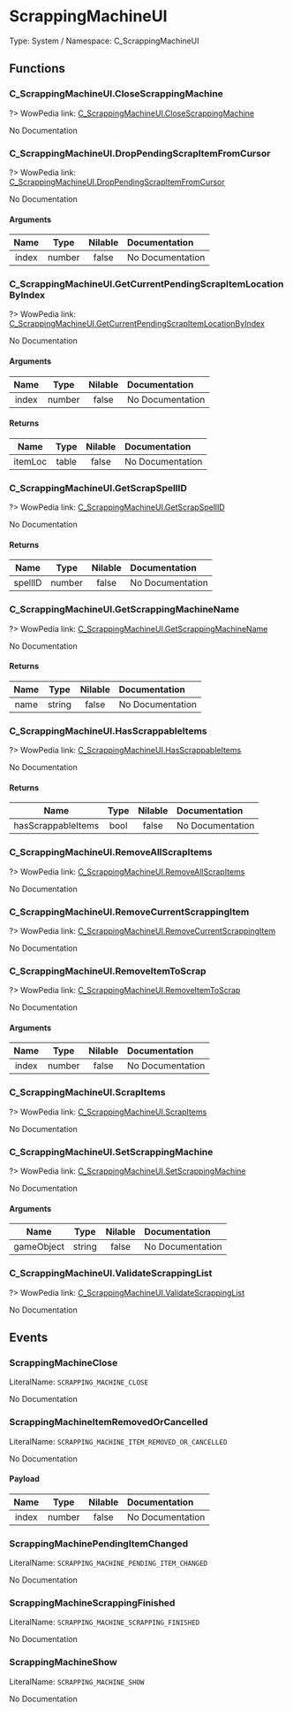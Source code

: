 # ScrappingMachineUI

Type: System / Namespace: C_ScrappingMachineUI

## Functions

### C_ScrappingMachineUI.CloseScrappingMachine
?> WowPedia link: [C_ScrappingMachineUI.CloseScrappingMachine](https://wow.gamepedia.com/API_C_ScrappingMachineUI.CloseScrappingMachine)

No Documentation

### C_ScrappingMachineUI.DropPendingScrapItemFromCursor
?> WowPedia link: [C_ScrappingMachineUI.DropPendingScrapItemFromCursor](https://wow.gamepedia.com/API_C_ScrappingMachineUI.DropPendingScrapItemFromCursor)

No Documentation

#### Arguments
|Name|Type|Nilable|Documentation|
|:---:|:---:|:---:|:---|
|index|number|false|No Documentation|
### C_ScrappingMachineUI.GetCurrentPendingScrapItemLocationByIndex
?> WowPedia link: [C_ScrappingMachineUI.GetCurrentPendingScrapItemLocationByIndex](https://wow.gamepedia.com/API_C_ScrappingMachineUI.GetCurrentPendingScrapItemLocationByIndex)

No Documentation

#### Arguments
|Name|Type|Nilable|Documentation|
|:---:|:---:|:---:|:---|
|index|number|false|No Documentation|
#### Returns
|Name|Type|Nilable|Documentation|
|:---:|:---:|:---:|:---|
|itemLoc|table|false|No Documentation|
### C_ScrappingMachineUI.GetScrapSpellID
?> WowPedia link: [C_ScrappingMachineUI.GetScrapSpellID](https://wow.gamepedia.com/API_C_ScrappingMachineUI.GetScrapSpellID)

No Documentation

#### Returns
|Name|Type|Nilable|Documentation|
|:---:|:---:|:---:|:---|
|spellID|number|false|No Documentation|
### C_ScrappingMachineUI.GetScrappingMachineName
?> WowPedia link: [C_ScrappingMachineUI.GetScrappingMachineName](https://wow.gamepedia.com/API_C_ScrappingMachineUI.GetScrappingMachineName)

No Documentation

#### Returns
|Name|Type|Nilable|Documentation|
|:---:|:---:|:---:|:---|
|name|string|false|No Documentation|
### C_ScrappingMachineUI.HasScrappableItems
?> WowPedia link: [C_ScrappingMachineUI.HasScrappableItems](https://wow.gamepedia.com/API_C_ScrappingMachineUI.HasScrappableItems)

No Documentation

#### Returns
|Name|Type|Nilable|Documentation|
|:---:|:---:|:---:|:---|
|hasScrappableItems|bool|false|No Documentation|
### C_ScrappingMachineUI.RemoveAllScrapItems
?> WowPedia link: [C_ScrappingMachineUI.RemoveAllScrapItems](https://wow.gamepedia.com/API_C_ScrappingMachineUI.RemoveAllScrapItems)

No Documentation

### C_ScrappingMachineUI.RemoveCurrentScrappingItem
?> WowPedia link: [C_ScrappingMachineUI.RemoveCurrentScrappingItem](https://wow.gamepedia.com/API_C_ScrappingMachineUI.RemoveCurrentScrappingItem)

No Documentation

### C_ScrappingMachineUI.RemoveItemToScrap
?> WowPedia link: [C_ScrappingMachineUI.RemoveItemToScrap](https://wow.gamepedia.com/API_C_ScrappingMachineUI.RemoveItemToScrap)

No Documentation

#### Arguments
|Name|Type|Nilable|Documentation|
|:---:|:---:|:---:|:---|
|index|number|false|No Documentation|
### C_ScrappingMachineUI.ScrapItems
?> WowPedia link: [C_ScrappingMachineUI.ScrapItems](https://wow.gamepedia.com/API_C_ScrappingMachineUI.ScrapItems)

No Documentation

### C_ScrappingMachineUI.SetScrappingMachine
?> WowPedia link: [C_ScrappingMachineUI.SetScrappingMachine](https://wow.gamepedia.com/API_C_ScrappingMachineUI.SetScrappingMachine)

No Documentation

#### Arguments
|Name|Type|Nilable|Documentation|
|:---:|:---:|:---:|:---|
|gameObject|string|false|No Documentation|
### C_ScrappingMachineUI.ValidateScrappingList
?> WowPedia link: [C_ScrappingMachineUI.ValidateScrappingList](https://wow.gamepedia.com/API_C_ScrappingMachineUI.ValidateScrappingList)

No Documentation

## Events

### ScrappingMachineClose
LiteralName: `SCRAPPING_MACHINE_CLOSE`

No Documentation

### ScrappingMachineItemRemovedOrCancelled
LiteralName: `SCRAPPING_MACHINE_ITEM_REMOVED_OR_CANCELLED`

No Documentation

#### Payload
|Name|Type|Nilable|Documentation|
|:---:|:---:|:---:|:---|
|index|number|false|No Documentation|
### ScrappingMachinePendingItemChanged
LiteralName: `SCRAPPING_MACHINE_PENDING_ITEM_CHANGED`

No Documentation

### ScrappingMachineScrappingFinished
LiteralName: `SCRAPPING_MACHINE_SCRAPPING_FINISHED`

No Documentation

### ScrappingMachineShow
LiteralName: `SCRAPPING_MACHINE_SHOW`

No Documentation
